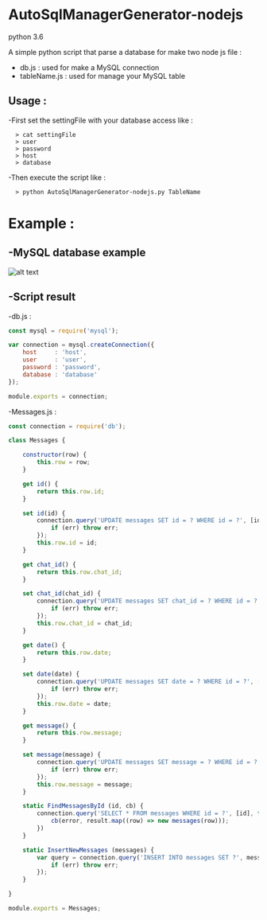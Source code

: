 AutoSqlManagerGenerator-nodejs
==

python 3.6

A simple python script that parse a database for make two node js file :
  - db.js : used for make a MySQL connection
  - tableName.js : used for manage your MySQL table

## Usage :

  -First set the settingFile with your database access like :

      > cat settingFile
      > user
      > password
      > host
      > database

  -Then execute the script like :

      > python AutoSqlManagerGenerator-nodejs.py TableName


Example :
==

## -MySQL database example

![alt text](https://image.noelshack.com/fichiers/2018/11/6/1521299463-img1.png)

## -Script result

-db.js :

```js
const mysql = require('mysql');

var connection = mysql.createConnection({
	host     : 'host',
	user     : 'user',
	password : 'password',
	database : 'database'
});

module.exports = connection;
```

-Messages.js :

```js
const connection = require('db');

class Messages {

	constructor(row) {
		this.row = row;
	}

	get id() {
		return this.row.id;
	}

	set id(id) {
		connection.query('UPDATE messages SET id = ? WHERE id = ?', [id, this.row.id], function(err) {
			if (err) throw err;
		});
		this.row.id = id;
	}

	get chat_id() {
		return this.row.chat_id;
	}

	set chat_id(chat_id) {
		connection.query('UPDATE messages SET chat_id = ? WHERE id = ?', [chat_id, this.row.id], function(err) {
			if (err) throw err;
		});
		this.row.chat_id = chat_id;
	}

	get date() {
		return this.row.date;
	}

	set date(date) {
		connection.query('UPDATE messages SET date = ? WHERE id = ?', [date, this.row.id], function(err) {
			if (err) throw err;
		});
		this.row.date = date;
	}

	get message() {
		return this.row.message;
	}

	set message(message) {
		connection.query('UPDATE messages SET message = ? WHERE id = ?', [message, this.row.id], function(err) {
			if (err) throw err;
		});
		this.row.message = message;
	}

	static FindMessagesById (id, cb) {
		connection.query('SELECT * FROM messages WHERE id = ?', [id], function(err, result) {
			cb(error, result.map((row) => new messages(row)));
		})
	}

	static InsertNewMessages (messages) {
		var query = connection.query('INSERT INTO messages SET ?', messages, function(err) {
			if (err) throw err;
		});
	}

}

module.exports = Messages;
```
